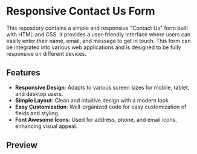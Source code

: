 # Responsive Contact Us Form

This repository contains a simple and responsive "Contact Us" form built with HTML and CSS. It provides a user-friendly interface where users can easily enter their name, email, and message to get in touch. This form can be integrated into various web applications and is designed to be fully responsive on different devices.

## Features

- **Responsive Design**: Adapts to various screen sizes for mobile, tablet, and desktop users.
- **Simple Layout**: Clean and intuitive design with a modern look.
- **Easy Customization**: Well-organized code for easy customization of fields and styling.
- **Font Awesome Icons**: Used for address, phone, and email icons, enhancing visual appeal.

## Preview


